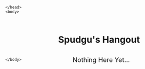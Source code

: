 <!DOCTYPE html>
<html>
    <head>
    <style>
        html {
            cursor: src="data:image/png;base64,iVBORw0KGgoAAAANSUhEUgAAACAAAAAgCAYAAABzenr0AAAAAXNSR0IArs4c6QAAAARnQU1BAACxjwv8YQUAAAAJcEhZcwAAEnQAABJ0Ad5mH3gAAAC/SURBVFhH7ZBBCgIxDEV7Sw/ibjY9i5veYQ7mOmPEX0zaCg5JRMiHUArT/96k0I+TAimQAimQAinwnwKllGHO5uuXDKu1Umutn2ECGo57iMAK7rIBXfgJjvvZDC+5bN8uvdQTzhGvAcd4wznLDdxvVyHhAedMW1YS1nDOcgM4MZCwhHNEG6Dvf67v1umNGhYl8WzTEIyWwFhKPLpk+WwDrw/F3SrTDWg4Yg3n9EZIYDxgswgKJKLgnIEUCSciOgARnMWwH3tlywAAAABJRU5ErkJggg==";
        h1 {
    position:relative;
    left:165px;
    top:25px;
    }
        p {position:relative;
    left:210px;
    top:40px;
            font-size:20px;
        }
    </style>
        
    </head>
    <body>

  <h1>Spudgu's Hangout</h1>
    <p>Nothing Here Yet...</p>

    </body>
</html>
